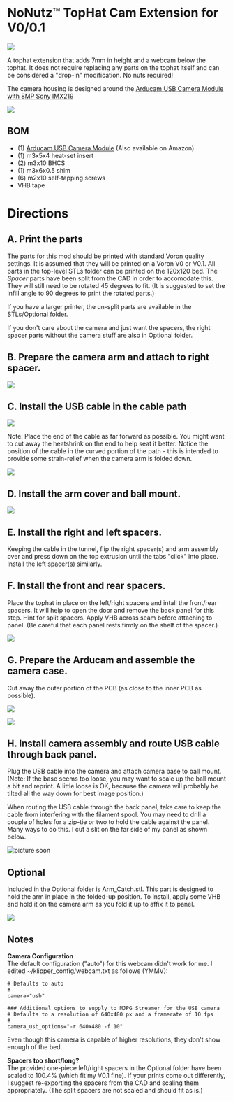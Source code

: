 # NoNutz™ TopHat Cam Extension for V0/0.1

![](Images/THCE_Overview.jpg)

 A tophat extension that adds 7mm in height and a webcam below the tophat.
 It does not require replacing any parts on the tophat itself and can be considered a "drop-in" modification. No nuts required!
 
 The camera housing is designed around the [Arducam USB Camera Module with 8MP Sony IMX219](https://www.uctronics.com/download/Amazon/B0196.pdf)
 
 ![](Images/Tophat_Cam_Extension.jpg)
 
## BOM
 - (1) [Arducam USB Camera Module](https://www.arducam.com/product/b0196arducam-8mp-1080p-usb-camera-module-1-4-cmos-imx219-mini-uvc-usb2-0-webcam-board-with-1-64ft-0-5m-usb-cable-for-windows-linux-android-and-mac-os/) (Also available on Amazon)
 - (1) m3x5x4 heat-set insert
 - (2) m3x10 BHCS
 - (1) m3x6x0.5 shim
 - (6) m2x10 self-tapping screws
 - VHB tape

# Directions
 
## A. Print the parts

 The parts for this mod should be printed with standard Voron quality settings.  It is assumed that they will be printed
 on a Voron V0 or V0.1.  All parts in the top-level STLs folder can be printed on the 120x120 bed.  The _Spacer_ parts have been split from the CAD
 in order to accomodate this. They will still need to be rotated 45 degrees to fit.  (It is suggested to set the infill angle to 90 degrees to print the rotated parts.)
 
 If you have a larger printer, the un-split parts are available in the STLs/Optional folder.
 
 If you don't care about the camera and just want the spacers, the right spacer parts without the camera stuff are also in Optional folder.
 
## B.  Prepare the camera arm and attach to right spacer.
 
 ![](Images/Arm_Assembly.jpg)
 
## C.  Install the USB cable in the cable path
 
 ![](Images/USB_Cable_Path.jpg)
 
 Note: Place the end of the cable as far forward as possible.  You might want to cut away the heatshrink on the end to help seat  it better.
 Notice the position of the cable in the curved portion of the path - this is intended to provide some strain-relief when the camera
 arm is folded down.
 
 ![](Images/Insert_USBcable.jpg)

## D.  Install the arm cover and ball mount.
 
 ![](Images/Arm_Cover_Assembly.jpg)

## E.  Install the right and left spacers.

 Keeping the cable in the tunnel, flip the right spacer(s) and arm assembly over and press down on the top extrusion until
 the tabs "click" into place.  Install the left spacer(s) similarly.
 
## F.  Install the front and rear spacers.

 Place the tophat in place on the left/right spacers and intall the front/rear spacers.  It will help to open the door and remove the back panel for this step.
 Hint for split spacers. Apply VHB across seam before attaching to panel. (Be careful that each panel rests firmly on the shelf of the spacer.)
 
 ![](Images/VHB_FrontRear_Spacers.jpg)
 
## G.  Prepare the Arducam and assemble the camera case.

 Cut away the outer portion of the PCB (as close to the inner PCB as possible).
 
 ![](Images/Prepare_Arducam.jpg)
 
 ![](Images/Camera_Assembly.jpg)
 
## H.  Install camera assembly and route USB cable through back panel.

 Plug the USB cable into the camera and attach camera base to ball mount. (Note: If the base seems too loose, you may want to scale up the ball mount a bit and reprint.
 A little loose is OK, because the camera will probably be tilted all the way down for best image position.)
 
 When routing the USB cable through the back panel, take care to keep the cable from interfering with the filament spool.  You may need to drill a couple of holes
 for a zip-tie or two to hold the cable against the panel.  Many ways to do this. I cut a slit on the far side of my panel as shown below.
 
 ![picture soon](Images/Back_Panel.jpg)
 
## Optional

 Included in the Optional folder is Arm_Catch.stl.  This part is designed to hold the arm in place in the folded-up position.
 To install, apply some VHB and hold it on the camera arm as you fold it up to affix it to panel.
 
 ![](Images/ArmCatch.jpg)
 
## Notes
 
**Camera Configuration**  
The default configuration ("auto") for this webcam didn't work for me.  I edited ~/klipper_config/webcam.txt as follows (YMMV):

	# Defaults to auto
	#
	camera="usb"

	### Additional options to supply to MJPG Streamer for the USB camera
	# Defaults to a resolution of 640x480 px and a framerate of 10 fps
	#
	camera_usb_options="-r 640x480 -f 10"

Even though this camera is capable of higher resolutions, they don't show enough of the bed.

**Spacers too short/long?**  
The provided one-piece left/right spacers in the Optional folder have been scaled to 100.4% (which fit my V0.1 fine).
If your prints come out differently, I suggest re-exporting the spacers from the CAD and scaling them appropriately.
(The split spacers are not scaled and should fit as is.)
